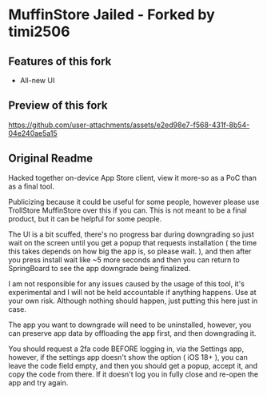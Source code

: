 # MuffinStore Jailed - Forked by timi2506

## Features of this fork

- All-new UI
  
## Preview of this fork



https://github.com/user-attachments/assets/e2ed98e7-f568-431f-8b54-04e240ae5a15



## Original Readme
Hacked together on-device App Store client, view it more-so as a PoC than as a final tool.

Publicizing because it could be useful for some people, however please use TrollStore MuffinStore over this if you can. This is not meant to be a final product, but it can be helpful for some people.

The UI is a bit scuffed, there's no progress bar during downgrading so just wait on the screen until you get a popup that requests installation ( the time this takes depends on how big the app is, so please wait. ), and then after you press install wait like ~5 more seconds and then you can return to SpringBoard to see the app downgrade being finalized.

I am not responsible for any issues caused by the usage of this tool, it's experimental and I will not be held accountable if anything happens. Use at your own risk. Although nothing should happen, just putting this here just in case.

The app you want to downgrade will need to be uninstalled, however, you can preserve app data by offloading the app first, and then downgrading it.

You should request a 2fa code BEFORE logging in, via the Settings app, however, if the settings app doesn't show the option ( iOS 18+ ), you can leave the code field empty, and then you should get a popup, accept it, and copy the code from there. If it doesn't log you in fully close and re-open the app and try again.
